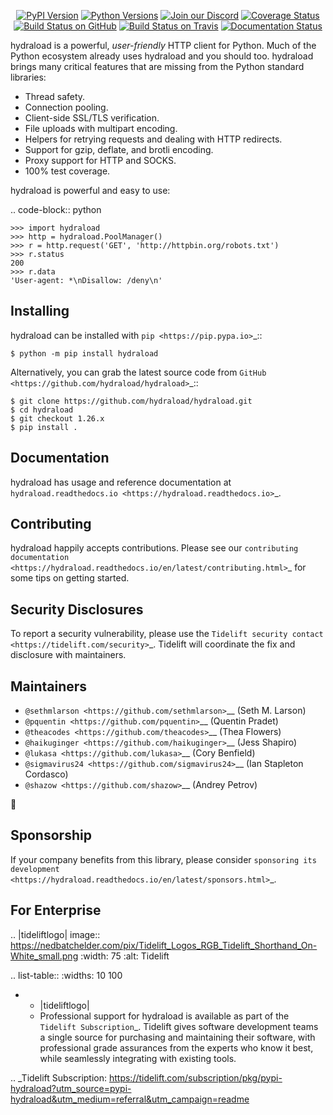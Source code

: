    <p align="center">
      <a href="https://pypi.org/project/hydraload"><img alt="PyPI Version" src="https://img.shields.io/pypi/v/hydraload.svg?maxAge=86400" /></a>
      <a href="https://pypi.org/project/hydraload"><img alt="Python Versions" src="https://img.shields.io/pypi/pyversions/hydraload.svg?maxAge=86400" /></a>
      <a href="https://discord.gg/CHEgCZN"><img alt="Join our Discord" src="https://img.shields.io/discord/756342717725933608?color=%237289da&label=discord" /></a>
      <a href="https://codecov.io/gh/hydraload/hydraload"><img alt="Coverage Status" src="https://img.shields.io/codecov/c/github/hydraload/hydraload.svg" /></a>
      <a href="https://github.com/hydraload/hydraload/actions?query=workflow%3ACI"><img alt="Build Status on GitHub" src="https://github.com/hydraload/hydraload/workflows/CI/badge.svg" /></a>
      <a href="https://travis-ci.org/hydraload/hydraload"><img alt="Build Status on Travis" src="https://travis-ci.org/hydraload/hydraload.svg?branch=master" /></a>
      <a href="https://hydraload.readthedocs.io"><img alt="Documentation Status" src="https://readthedocs.org/projects/hydraload/badge/?version=latest" /></a>
   </p>

hydraload is a powerful, *user-friendly* HTTP client for Python. Much of the
Python ecosystem already uses hydraload and you should too.
hydraload brings many critical features that are missing from the Python
standard libraries:

- Thread safety.
- Connection pooling.
- Client-side SSL/TLS verification.
- File uploads with multipart encoding.
- Helpers for retrying requests and dealing with HTTP redirects.
- Support for gzip, deflate, and brotli encoding.
- Proxy support for HTTP and SOCKS.
- 100% test coverage.

hydraload is powerful and easy to use:

.. code-block:: python

    >>> import hydraload
    >>> http = hydraload.PoolManager()
    >>> r = http.request('GET', 'http://httpbin.org/robots.txt')
    >>> r.status
    200
    >>> r.data
    'User-agent: *\nDisallow: /deny\n'


Installing
----------

hydraload can be installed with `pip <https://pip.pypa.io>`_::

    $ python -m pip install hydraload

Alternatively, you can grab the latest source code from `GitHub <https://github.com/hydraload/hydraload>`_::

    $ git clone https://github.com/hydraload/hydraload.git
    $ cd hydraload
    $ git checkout 1.26.x
    $ pip install .


Documentation
-------------

hydraload has usage and reference documentation at `hydraload.readthedocs.io <https://hydraload.readthedocs.io>`_.


Contributing
------------

hydraload happily accepts contributions. Please see our
`contributing documentation <https://hydraload.readthedocs.io/en/latest/contributing.html>`_
for some tips on getting started.


Security Disclosures
--------------------

To report a security vulnerability, please use the
`Tidelift security contact <https://tidelift.com/security>`_.
Tidelift will coordinate the fix and disclosure with maintainers.


Maintainers
-----------

- `@sethmlarson <https://github.com/sethmlarson>`__ (Seth M. Larson)
- `@pquentin <https://github.com/pquentin>`__ (Quentin Pradet)
- `@theacodes <https://github.com/theacodes>`__ (Thea Flowers)
- `@haikuginger <https://github.com/haikuginger>`__ (Jess Shapiro)
- `@lukasa <https://github.com/lukasa>`__ (Cory Benfield)
- `@sigmavirus24 <https://github.com/sigmavirus24>`__ (Ian Stapleton Cordasco)
- `@shazow <https://github.com/shazow>`__ (Andrey Petrov)

👋


Sponsorship
-----------

If your company benefits from this library, please consider `sponsoring its
development <https://hydraload.readthedocs.io/en/latest/sponsors.html>`_.


For Enterprise
--------------

.. |tideliftlogo| image:: https://nedbatchelder.com/pix/Tidelift_Logos_RGB_Tidelift_Shorthand_On-White_small.png
   :width: 75
   :alt: Tidelift

.. list-table::
   :widths: 10 100

   * - |tideliftlogo|
     - Professional support for hydraload is available as part of the `Tidelift
       Subscription`_.  Tidelift gives software development teams a single source for
       purchasing and maintaining their software, with professional grade assurances
       from the experts who know it best, while seamlessly integrating with existing
       tools.

.. _Tidelift Subscription: https://tidelift.com/subscription/pkg/pypi-hydraload?utm_source=pypi-hydraload&utm_medium=referral&utm_campaign=readme
